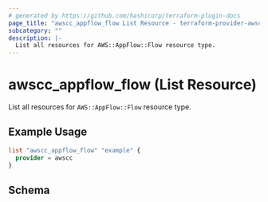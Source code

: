 ```yaml
---
# generated by https://github.com/hashicorp/terraform-plugin-docs
page_title: "awscc_appflow_flow List Resource - terraform-provider-awscc"
subcategory: ""
description: |-
  List all resources for AWS::AppFlow::Flow resource type.
---
```


# awscc_appflow_flow (List Resource)

List all resources for `AWS::AppFlow::Flow` resource type.

## Example Usage

```terraform
list "awscc_appflow_flow" "example" {
  provider = awscc
}
```

<!-- schema generated by tfplugindocs -->
## Schema
